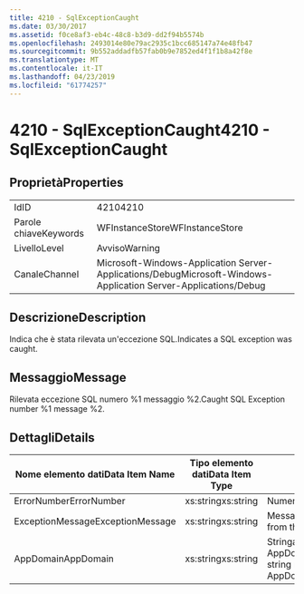 ```yaml
---
title: 4210 - SqlExceptionCaught
ms.date: 03/30/2017
ms.assetid: f0ce8af3-eb4c-48c8-b3d9-dd2f94b5574b
ms.openlocfilehash: 2493014e80e79ac2935c1bcc685147a74e48fb47
ms.sourcegitcommit: 9b552addadfb57fab0b9e7852ed4f1f1b8a42f8e
ms.translationtype: MT
ms.contentlocale: it-IT
ms.lasthandoff: 04/23/2019
ms.locfileid: "61774257"
---
```

# <a name="4210---sqlexceptioncaught"></a><span data-ttu-id="00e99-102">4210 - SqlExceptionCaught</span><span class="sxs-lookup"><span data-stu-id="00e99-102">4210 - SqlExceptionCaught</span></span>
## <a name="properties"></a><span data-ttu-id="00e99-103">Proprietà</span><span class="sxs-lookup"><span data-stu-id="00e99-103">Properties</span></span>  
  
|||  
|-|-|  
|<span data-ttu-id="00e99-104">Id</span><span class="sxs-lookup"><span data-stu-id="00e99-104">ID</span></span>|<span data-ttu-id="00e99-105">4210</span><span class="sxs-lookup"><span data-stu-id="00e99-105">4210</span></span>|  
|<span data-ttu-id="00e99-106">Parole chiave</span><span class="sxs-lookup"><span data-stu-id="00e99-106">Keywords</span></span>|<span data-ttu-id="00e99-107">WFInstanceStore</span><span class="sxs-lookup"><span data-stu-id="00e99-107">WFInstanceStore</span></span>|  
|<span data-ttu-id="00e99-108">Livello</span><span class="sxs-lookup"><span data-stu-id="00e99-108">Level</span></span>|<span data-ttu-id="00e99-109">Avviso</span><span class="sxs-lookup"><span data-stu-id="00e99-109">Warning</span></span>|  
|<span data-ttu-id="00e99-110">Canale</span><span class="sxs-lookup"><span data-stu-id="00e99-110">Channel</span></span>|<span data-ttu-id="00e99-111">Microsoft-Windows-Application Server-Applications/Debug</span><span class="sxs-lookup"><span data-stu-id="00e99-111">Microsoft-Windows-Application Server-Applications/Debug</span></span>|  
  
## <a name="description"></a><span data-ttu-id="00e99-112">Descrizione</span><span class="sxs-lookup"><span data-stu-id="00e99-112">Description</span></span>  
 <span data-ttu-id="00e99-113">Indica che è stata rilevata un'eccezione SQL.</span><span class="sxs-lookup"><span data-stu-id="00e99-113">Indicates a SQL exception was caught.</span></span>  
  
## <a name="message"></a><span data-ttu-id="00e99-114">Messaggio</span><span class="sxs-lookup"><span data-stu-id="00e99-114">Message</span></span>  
 <span data-ttu-id="00e99-115">Rilevata eccezione SQL numero %1 messaggio %2.</span><span class="sxs-lookup"><span data-stu-id="00e99-115">Caught SQL Exception number %1 message %2.</span></span>  
  
## <a name="details"></a><span data-ttu-id="00e99-116">Dettagli</span><span class="sxs-lookup"><span data-stu-id="00e99-116">Details</span></span>  
  
|<span data-ttu-id="00e99-117">Nome elemento dati</span><span class="sxs-lookup"><span data-stu-id="00e99-117">Data Item Name</span></span>|<span data-ttu-id="00e99-118">Tipo elemento dati</span><span class="sxs-lookup"><span data-stu-id="00e99-118">Data Item Type</span></span>|<span data-ttu-id="00e99-119">Descrizione</span><span class="sxs-lookup"><span data-stu-id="00e99-119">Description</span></span>|  
|--------------------|--------------------|-----------------|  
|<span data-ttu-id="00e99-120">ErrorNumber</span><span class="sxs-lookup"><span data-stu-id="00e99-120">ErrorNumber</span></span>|<span data-ttu-id="00e99-121">xs:string</span><span class="sxs-lookup"><span data-stu-id="00e99-121">xs:string</span></span>|<span data-ttu-id="00e99-122">Numero di errore SQL.</span><span class="sxs-lookup"><span data-stu-id="00e99-122">The SQL error number.</span></span>|  
|<span data-ttu-id="00e99-123">ExceptionMessage</span><span class="sxs-lookup"><span data-stu-id="00e99-123">ExceptionMessage</span></span>|<span data-ttu-id="00e99-124">xs:string</span><span class="sxs-lookup"><span data-stu-id="00e99-124">xs:string</span></span>|<span data-ttu-id="00e99-125">Messaggio dell'eccezione SQL.</span><span class="sxs-lookup"><span data-stu-id="00e99-125">The message from the SQL exception.</span></span>|  
|<span data-ttu-id="00e99-126">AppDomain</span><span class="sxs-lookup"><span data-stu-id="00e99-126">AppDomain</span></span>|<span data-ttu-id="00e99-127">xs:string</span><span class="sxs-lookup"><span data-stu-id="00e99-127">xs:string</span></span>|<span data-ttu-id="00e99-128">Stringa restituita da AppDomain.CurrentDomain.FriendlyName.</span><span class="sxs-lookup"><span data-stu-id="00e99-128">The string returned by AppDomain.CurrentDomain.FriendlyName.</span></span>|
